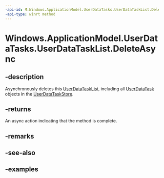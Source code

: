 ```yaml
---
-api-id: M:Windows.ApplicationModel.UserDataTasks.UserDataTaskList.DeleteAsync
-api-type: winrt method
---
```


<!-- Method syntax.
public IAsyncAction UserDataTaskList.DeleteAsync()
-->

# Windows.ApplicationModel.UserDataTasks.UserDataTaskList.DeleteAsync


## -description

Asynchronously deletes this [UserDataTaskList](userdatatasklist.md), including all [UserDataTask](userdatatask.md) objects in the [UserDataTaskStore](userdatataskstore.md).

## -returns

An async action indicating that the method is complete.

## -remarks

## -see-also

## -examples

